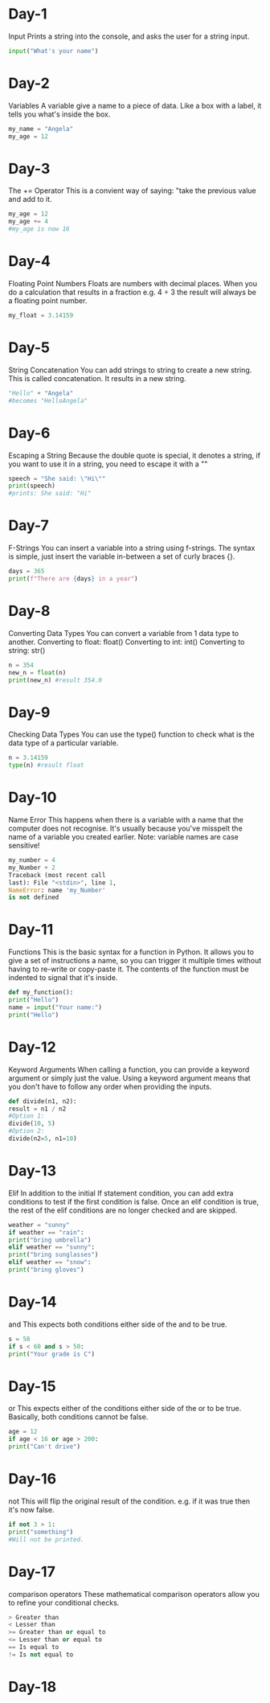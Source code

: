 # Day-1
Input
Prints a string into the console,
and asks the user for a string input.
```python
input("What's your name")
```

# Day-2
Variables
A variable give a name to a piece of data.
Like a box with a label, it tells you what's
inside the box.

```python
my_name = "Angela"
my_age = 12
```

# Day-3
The += Operator
This is a convient way of saying: "take the
previous value and add to it.
```python
my_age = 12
my_age += 4
#my_age is now 16
```

# Day-4
Floating Point Numbers
Floats are numbers with decimal places.
When you do a calculation that results in
a fraction e.g. 4 ÷ 3 the result will always be
a floating point number.
```python
my_float = 3.14159
```
# Day-5
String Concatenation
You can add strings to string to create
a new string. This is called concatenation.
It results in a new string.
```python
"Hello" + "Angela"
#becomes "HelloAngela"
```
# Day-6
Escaping a String
Because the double quote is special, it
denotes a string, if you want to use it in
a string, you need to escape it with a "\"
```python
speech = "She said: \"Hi\""
print(speech)
#prints: She said: "Hi"
```

# Day-7
F-Strings
You can insert a variable into a string
using f-strings.
The syntax is simple, just insert the variable
in-between a set of curly braces {}.
```python
days = 365
print(f"There are {days} in a year")
```

# Day-8
Converting Data Types
You can convert a variable from 1 data
type to another. 
Converting to float: float() 
Converting to int: int() 
Converting to string: str()
```python
n = 354
new_n = float(n)
print(new_n) #result 354.0
```

# Day-9
Checking Data Types
You can use the type() function
to check what is the data type of a
particular variable.
```python
n = 3.14159
type(n) #result float
```

# Day-10
Name Error
This happens when there is a variable
with a name that the computer
does not recognise. It's usually because
you've misspelt the name of a variable
you created earlier.
Note: variable names are case sensitive!
```python
my_number = 4
my_Number + 2
Traceback (most recent call
last): File "<stdin>", line 1,
NameError: name 'my_Number'
is not defined
```

# Day-11
Functions
This is the basic syntax for a function in
Python. It allows you to give a set of
instructions a name, so you can trigger it
multiple times without having to re-write
or copy-paste it. The contents of the function
must be indented to signal that it's inside.
```python
def my_function():
print("Hello")
name = input("Your name:")
print("Hello")
```
# Day-12
Keyword Arguments
When calling a function, you can provide
a keyword argument or simply just the
value.
Using a keyword argument means that
you don't have to follow any order
when providing the inputs.
```python
def divide(n1, n2):
result = n1 / n2
#Option 1:
divide(10, 5)
#Option 2:
divide(n2=5, n1=10)
```
# Day-13
Elif
In addition to the initial If statement
condition, you can add extra conditions to
test if the first condition is false.
Once an elif condition is true, the rest of
the elif conditions are no longer checked
and are skipped.
```python
weather = "sunny"
if weather == "rain":
print("bring umbrella")
elif weather == "sunny":
print("bring sunglasses")
elif weather == "snow":
print("bring gloves")
```
# Day-14
and
This expects both conditions either side
of the and to be true.
```python
s = 58
if s < 60 and s > 50:
print("Your grade is C")
```
# Day-15
or
This expects either of the conditions either
side of the or to be true. Basically, both
conditions cannot be false.
```python
age = 12
if age < 16 or age > 200:
print("Can't drive")
```
# Day-16
not
This will flip the original result of the
condition. e.g. if it was true then it's now
false.
```python
if not 3 > 1:
print("something")
#Will not be printed.
```

# Day-17
comparison operators
These mathematical comparison operators
allow you to refine your conditional checks.
```python
> Greater than
< Lesser than
>= Greater than or equal to
<= Lesser than or equal to
== Is equal to
!= Is not equal to
```

# Day-18